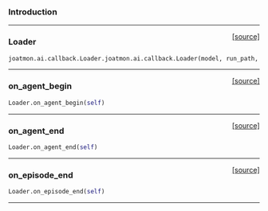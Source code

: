 ### Introduction

---

<span style="float:right;">[[source]](https://github.com/malkoch/joatmon/blob/master/joatmon/ai/callback.py#L45)</span>
### Loader

```python
joatmon.ai.callback.Loader.joatmon.ai.callback.Loader(model, run_path, interval)
```

----

<span style="float:right;">[[source]](https://github.com/malkoch/joatmon/blob/master/joatmon/ai/callback.py#L53)</span>

### on_agent_begin


```python
Loader.on_agent_begin(self)
```

----

<span style="float:right;">[[source]](https://github.com/malkoch/joatmon/blob/master/joatmon/ai/callback.py#L58)</span>

### on_agent_end


```python
Loader.on_agent_end(self)
```

----

<span style="float:right;">[[source]](https://github.com/malkoch/joatmon/blob/master/joatmon/ai/callback.py#L61)</span>

### on_episode_end


```python
Loader.on_episode_end(self)
```


---
